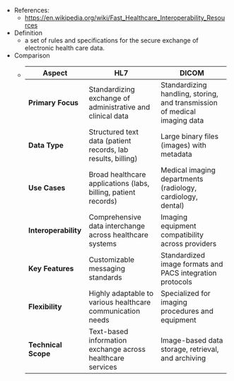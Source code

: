 - References:
	- https://en.wikipedia.org/wiki/Fast_Healthcare_Interoperability_Resources
- Definition
	- a set of rules and specifications for the secure exchange of electronic health care data.
- Comparison
	- | **Aspect** | **HL7** | **DICOM** |
	  | ---- | ---- | ---- |
	  | **Primary Focus** | Standardizing exchange of administrative and clinical data | Standardizing handling, storing, and transmission of medical imaging data |
	  | **Data Type** | Structured text data (patient records, lab results, billing) | Large binary files (images) with metadata |
	  | **Use Cases** | Broad healthcare applications (labs, billing, patient records) | Medical imaging departments (radiology, cardiology, dental) |
	  | **Interoperability** | Comprehensive data interchange across healthcare systems | Imaging equipment compatibility across providers |
	  | **Key Features** | Customizable messaging standards | Standardized image formats and PACS integration protocols |
	  | **Flexibility** | Highly adaptable to various healthcare communication needs | Specialized for imaging procedures and equipment |
	  | **Technical Scope** | Text-based information exchange across healthcare services | Image-based data storage, retrieval, and archiving |